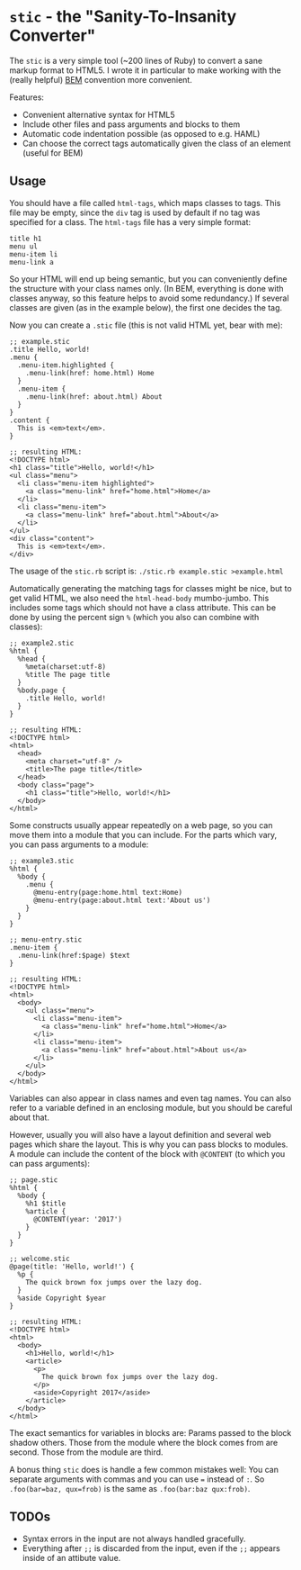 # `stic` - the "Sanity-To-Insanity Converter"

The `stic` is a very simple tool (~200 lines of Ruby) to convert a sane markup format to HTML5.
I wrote it in particular to make working with
  the (really helpful) [BEM](https://css-tricks.com/bem-101/) convention more convenient.

Features:

- Convenient alternative syntax for HTML5
- Include other files and pass arguments and blocks to them
- Automatic code indentation possible (as opposed to e.g. HAML)
- Can choose the correct tags automatically given the class of an element (useful for BEM)

## Usage

You should have a file called `html-tags`, which maps classes to tags.
This file may be empty, since the `div` tag is used by default if no tag was specified for a class.
The `html-tags` file has a very simple format:

```
title h1
menu ul
menu-item li
menu-link a
```

So your HTML will end up being semantic,
  but you can conveniently define the structure with your class names only.
(In BEM, everything is done with classes anyway, so this feature helps to avoid some redundancy.)
If several classes are given (as in the example below), the first one decides the tag.

Now you can create a `.stic` file (this is not valid HTML yet, bear with me):

```
;; example.stic
.title Hello, world!
.menu {
  .menu-item.highlighted {
    .menu-link(href: home.html) Home
  }
  .menu-item {
    .menu-link(href: about.html) About
  }
}
.content {
  This is <em>text</em>.
}

;; resulting HTML:
<!DOCTYPE html>
<h1 class="title">Hello, world!</h1>
<ul class="menu">
  <li class="menu-item highlighted">
    <a class="menu-link" href="home.html">Home</a>
  </li>
  <li class="menu-item">
    <a class="menu-link" href="about.html">About</a>
  </li>
</ul>
<div class="content">
  This is <em>text</em>.
</div>
```

The usage of the `stic.rb` script is: `./stic.rb example.stic >example.html`

Automatically generating the matching tags for classes might be nice,
  but to get valid HTML, we also need the `html-head-body` mumbo-jumbo.
This includes some tags which should not have a class attribute.
This can be done by using the percent sign `%` (which you also can combine with classes):

```
;; example2.stic
%html {
  %head {
    %meta(charset:utf-8)
    %title The page title
  }
  %body.page {
    .title Hello, world!
  }
}

;; resulting HTML:
<!DOCTYPE html>
<html>
  <head>
    <meta charset="utf-8" />
    <title>The page title</title>
  </head>
  <body class="page">
    <h1 class="title">Hello, world!</h1>
  </body>
</html>
```

Some constructs usually appear repeatedly on a web page, so you can move them into a module
  that you can include.
For the parts which vary, you can pass arguments to a module:

```
;; example3.stic
%html {
  %body {
    .menu {
      @menu-entry(page:home.html text:Home)
      @menu-entry(page:about.html text:'About us')
    }
  }
}

;; menu-entry.stic
.menu-item {
  .menu-link(href:$page) $text
}

;; resulting HTML:
<!DOCTYPE html>
<html>
  <body>
    <ul class="menu">
      <li class="menu-item">
        <a class="menu-link" href="home.html">Home</a>
      </li>
      <li class="menu-item">
        <a class="menu-link" href="about.html">About us</a>
      </li>
    </ul>
  </body>
</html>
```

Variables can also appear in class names and even tag names.
You can also refer to a variable defined in an enclosing module, but you should be careful about that.

However, usually you will also have a layout definition and several web pages which share the layout.
This is why you can pass blocks to modules.
A module can include the content of the block with `@CONTENT` (to which you can pass arguments):

```
;; page.stic
%html {
  %body {
    %h1 $title
    %article {
      @CONTENT(year: '2017')
    }
  }
}

;; welcome.stic
@page(title: 'Hello, world!') {
  %p {
    The quick brown fox jumps over the lazy dog.
  }
  %aside Copyright $year
}

;; resulting HTML:
<!DOCTYPE html>
<html>
  <body>
    <h1>Hello, world!</h1>
    <article>
      <p>
        The quick brown fox jumps over the lazy dog.
      </p>
      <aside>Copyright 2017</aside>
    </article>
  </body>
</html>
```

The exact semantics for variables in blocks are:
Params passed to the block shadow others.
Those from the module where the block comes from are second.
Those from the module are third.

A bonus thing `stic` does is handle a few common mistakes well:
You can separate arguments with commas and you can use `=` instead of `:`.
So `.foo(bar=baz, qux=frob)` is the same as `.foo(bar:baz qux:frob)`.

## TODOs

- Syntax errors in the input are not always handled gracefully.
- Everything after `;;` is discarded from the input, even if the `;;` appears inside of an attibute value.
